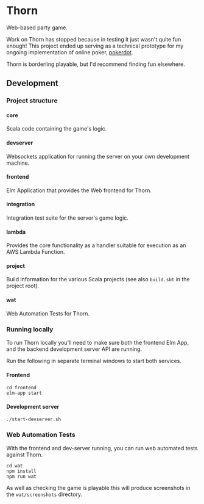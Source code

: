 Thorn
=====

Web-based party game.

Work on Thorn has stopped because in testing it just wasn't quite fun
enough! This project ended up serving as a technical prototype for my
ongoing implementation of online poker,
[pokerdot](https://github.com/adamnfish/pokerdot).

Thorn is borderling playable, but I'd recommend finding fun elsewhere.

## Development

### Project structure

#### core

Scala code containing the game's logic.

#### devserver

Websockets application for running the server on your own development
machine.

#### frontend

Elm Application that provides the Web frontend for Thorn.

#### integration

Integration test suite for the server's game logic.

#### lambda

Provides the core functionality as a handler suitable for execution as
an AWS Lambda Function.

#### project

Build information for the various Scala projects (see also `build.sbt`
in the project root).

#### wat

Web Automation Tests for Thorn.

### Running locally

To run Thorn locally you'll need to make sure both the frontend Elm
App, and the backend development server API are running.

Run the following in separate terminal windows to start both services.

#### Frontend

    cd frontend
    elm-app start

#### Development server

    ./start-devserver.sh

### Web Automation Tests

With the frontend and dev-server running, you can run web automated
tests against Thorn.

    cd wat
    npm install
    npm run wat

As well as checking the game is playable this will produce screenshots
in the `wat/screenshots` directory.
